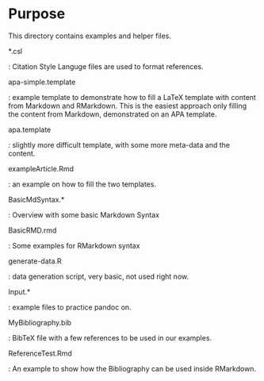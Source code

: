 # Purpose

This directory contains examples and helper files.


*.csl

: Citation Style Languge files are used to format references.


apa-simple.template

: example template to demonstrate how to fill a LaTeX template with content from Markdown and RMarkdown. This is the easiest approach only filling the content from Markdown, demonstrated on an APA template.


apa.template

: slightly more difficult template, with some more meta-data and the content.


exampleArticle.Rmd

: an example on how to fill the two templates.


BasicMdSyntax.*

: Overview with some basic Markdown Syntax


BasicRMD.rmd

: Some examples for RMarkdown syntax


generate-data.R

: data generation script, very basic, not used right now.


Input.*

: example files to practice pandoc on.


MyBibliography.bib

: BibTeX file with a few references to be used in our examples.


ReferenceTest.Rmd

: An example to show how the Bibliography can be used inside RMarkdown.
